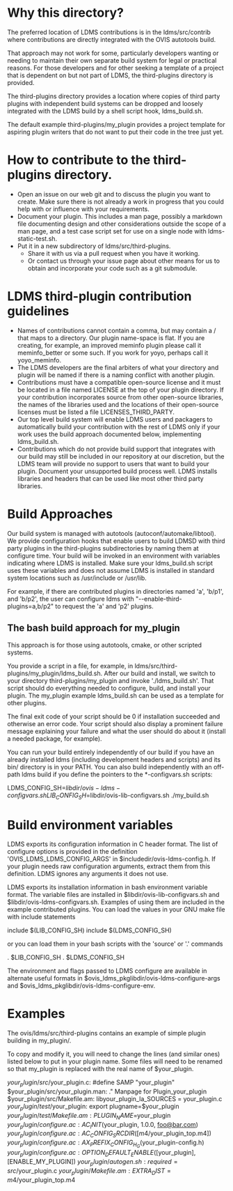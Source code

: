 # Why this directory?

The preferred location of LDMS contributions is in the ldms/src/contrib where
contributions are directly integrated with the OVIS autotools build.

That approach may not work for some, particularly developers
wanting or needing to maintain their own separate build system for legal or practical reasons.
For those developers and for other seeking a template of a project
that is dependent on but not part of LDMS, the third-plugins directory is provided.

The third-plugins directory provides a location where copies of third
party plugins with independent build systems can be dropped and loosely
integrated with the LDMS build by a shell script hook, ldms_build.sh.

The default example third-plugins/my_plugin provides a project template
for aspiring plugin writers that do not want to put their code in the tree just yet.

# How to contribute to the third-plugins directory.

* Open an issue on our web git and to discuss the plugin you want to create. Make sure there is not already a work in progress that you could help with or influence with your requirements.
* Document your plugin. This includes a man page, possibly a markdown file documenting design and other considerations outside the scope of a man page, and a test case script set for use on a single node with ldms-static-test.sh.
* Put it in a new subdirectory of ldms/src/third-plugins.
  * Share it with us via a pull request when you have it working.
  * Or contact us through your issue page about other means for us to obtain and incorporate your code such as a git submodule.

# LDMS third-plugin contribution guidelines

* Names of contributions cannot contain a comma, but may contain a / that maps to a directory. Our plugin name-space is flat. If you are creating, for example, an improved meminfo plugin please call it meminfo_better or some such. If you work for yoyo, perhaps call it yoyo_meminfo.
* The LDMS developers are the final arbiters of what your directory and plugin will be named if there is a naming conflict with another plugin.
* Contributions must have a compatible open-source license and it must be located in a file named LICENSE at the top of your plugin directory. If your contribution incorporates source from other open-source libraries, the names of the libraries used and the locations of their open-source licenses must be listed a file LICENSES_THIRD_PARTY.
* Our top level build system will enable LDMS users and packagers to automatically build your contribution with the rest of LDMS only if your work uses the build approach documented below, implementing ldms_build.sh.
* Contributions which do not provide build support that integrates with our build may still be included in our repository at our discretion, but the LDMS team will provide no support to users that want to build your plugin. Document your unsupported build process well. LDMS installs libraries and headers that can be used like most other third party libraries.

# Build Approaches

Our build system is managed with autotools (autoconf/automake/libtool).
We provide configuration hooks that enable users to build LDMSD with third party plugins in the third-plugins subdirectories by naming them at configure time. Your build will be invoked in an environment with variables indicating where LDMS is installed. Make sure your ldms_build.sh script uses these variables and does not assume LDMS is installed in standard system locations such as /usr/include or /usr/lib.

For example, if there are contributed plugins in directories named 'a', 'b/p1', and 'b/p2', the user can
configure ldms with "--enable-third-plugins=a,b/p2" to request the 'a' and 'p2' plugins.

## The bash build approach for my_plugin

This approach is for those using autotools, cmake, or other scripted systems.

You provide a script in a file, for example, in ldms/src/third-plugins/my_plugin/ldms_build.sh.
After our build and install, we switch to your directory third-plugins/my_plugin and invoke './ldms_build.sh'. That script should do everything needed to configure, build, and install your plugin. The my_plugin example ldms_build.sh can be used as a template for other plugins.

The final exit code of your script should be 0 if installation succeeded and otherwise an error code. Your script should also display a prominent failure message explaining your failure and what the user should do about it (install a needed package, for example).

You can run your build entirely independently of our build if you have an already installed ldms (including development headers and scripts) and its bin/ directory is in your PATH. You can also build independently with an off-path ldms build if you define the pointers to the *-configvars.sh scripts:

  LDMS_CONFIG_SH=$libdir/ovis-ldms-configvars.sh LIB_CONFIG_SH=$libdir/ovis-lib-configvars.sh ./my_build.sh

# Build environment variables

LDMS exports its configuration information in C header format. The list of configure options is provided in the definition 'OVIS_LDMS_LDMS_CONFIG_ARGS' in $includedir/ovis-ldms-config.h. If your plugin needs raw configuration arguments, extract them from this definition. LDMS ignores any arguments it does not use.

LDMS exports its installation information in bash environment variable format.
The variable files are installed in $libdir/ovis-lib-configvars.sh and $libdir/ovis-ldms-configvars.sh. Examples of using them are included in the example contributed plugins. You can load the values in your GNU make file with include statements

  include $(LIB_CONFIG_SH)
  include $(LDMS_CONFIG_SH)

or you can load them in your bash scripts with the 'source' or '.' commands

  . $LIB_CONFIG_SH
  . $LDMS_CONFIG_SH

The environment and flags passed to LDMS configure are available in alternate useful
formats in $ovis_ldms_pkglibdir/ovis-ldms-configure-args and $ovis_ldms_pkglibdir/ovis-ldms-configure-env.

# Examples

The ovis/ldms/src/third-plugins contains an example of simple plugin building in my_plugin/.

To copy and modify it, you will need to change the lines (and similar ones) listed below to put in your plugin name.
Some files will need to be renamed so that my_plugin is replaced with the real name of $your_plugin.

  $your_plugin/src/$your_plugin.c:  #define SAMP "your_plugin"
  $your_plugin/src/your_plugin.man:  .\" Manpage for Plugin_your_plugin
  $your_plugin/src/Makefile.am:  libyour_plugin_la_SOURCES = your_plugin.c
  $your_plugin/test/$your_plugin:  export plugname=$your_plugin
  $your_plugin/test/Makefile.am:  PLUGIN_NAME=$your_plugin
  $your_plugin/configure.ac:  AC_INIT($your_plugin, 1.0.0, foo@bar.com)
  $your_plugin/configure.ac:  AC_CONFIG_SRCDIR([m4/$your_plugin_top.m4])
  $your_plugin/configure.ac:  AX_PREFIX_CONFIG_H_G($your_plugin-config.h)
  $your_plugin/configure.ac:  OPTION_DEFAULT_ENABLE([$your_plugin], [ENABLE_MY_PLUGIN])
  $your_plugin/autogen.sh:  required=src/$your_plugin.c
  $your_plugin/Makefile.am:  EXTRA_DIST= m4/$your_plugin_top.m4



